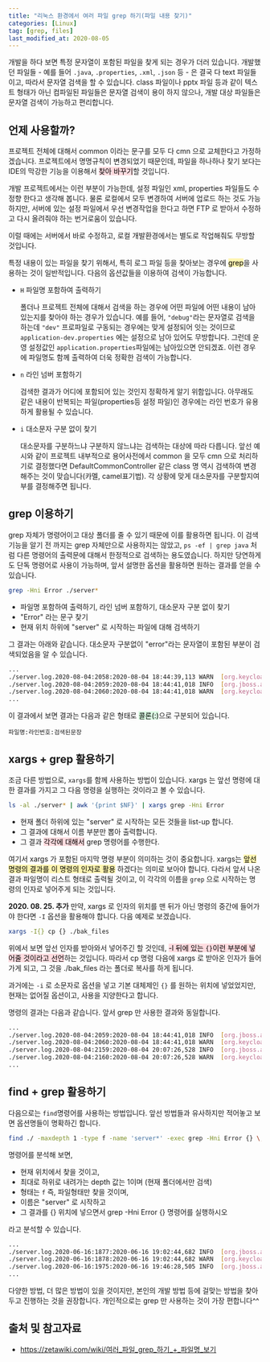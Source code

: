 ```yaml
---
title: "리눅스 환경에서 여러 파일 grep 하기(파일 내용 찾기)"
categories: [Linux]
tag: [grep, files]
last_modified_at: 2020-08-05
---
```

개발을 하다 보면 특정 문자열이 포함된 파일을 찾게 되는 경우가 더러 있습니다. 개발했던 파일들 - 예를 들어 `.java`, `.properties`, `.xml`, `.json` 등 - 은 결국 다 text 파일들이고, 따라서 문자열 검색을 할 수 있습니다. class 파일이나 pptx 파일 등과 같이 텍스트 형태가 아닌 컴파일된 파일들은 문자열 검색이 용이 하지 않으나, 개발 대상 파일들은 문자열 검색이 가능하고 편리합니다.

## 언제 사용할까?

프로젝트 전체에 대해서 common 이라는 문구를 모두 다 cmn 으로 교체한다고 가정하겠습니다. 프로젝트에서 명명규칙이 변경되었기 때문인데, 파일을 하나하나 찾기 보다는 IDE의 막강한 기능을 이용해서 <mark style='background-color: #ffdce0'>찾아 바꾸기</mark>할 것입니다. 

개발 프로젝트에서는 이런 부분이 가능한데, 설정 파일인 xml, properties 파일들도 수정향 한다고 생각해 봅니다. 물론 로컬에서 모두 변경하여 서버에 업로드 하는 것도 가능하지만, 서버에 있는 설정 파일에서 우선 변경작업을 한다고 하면 FTP 로 받아서 수정하고 다시 올려줘야 하는 번거로움이 있습니다. 

이럴 때에는 서버에서 바로 수정하고, 로컬 개발환경에서는 별도로 작업해줘도 무방할 것입니다. 

특정 내용이 있는 파일을 찾기 위해서, 특히 로그 파일 등을 찾아보는 경우에 <mark style='background-color: #fff5b1'>grep</mark>을 사용하는 것이 일반적입니다. 다음의 옵션값들을 이용하여 검색이 가능합니다.

- `H` 파일명 포함하여 출력하기

  폴더나 프로젝트 전체에 대해서 검색을 하는 경우에 어떤 파일에 어떤 내용이 남아있는지를 찾아야 하는 경우가 있습니다. 예를 들어, `"debug"`라는 문자열로 검색을 하는데 `"dev"` 프로파일로 구동되는 경우에는 맞게 설정되어 잇는 것이므로 `application-dev.properties` 에는 설정으로 남아 있어도 무방합니다. 그런데 운영 설정값인 `application.properties`파일에는 남아있으면 안되겠죠. 이런 경우에 파일명도 함께 출력하여 더욱 정확한 검색이 가능합니다.

- `n` 라인 넘버 포함하기

  검색한 결과가 어디에 포함되어 있는 것인지 정확하게 알기 위함입니다. 아무래도 같은 내용이 반복되는 파일(properties등 설정 파일)인 경우에는 라인 번호가 유용하게 활용될 수 있습니다.

- `i` 대소문자 구분 없이 찾기

  대소문자를 구분하느냐 구분하지 않느냐는 검색하는 대상에 따라 다릅니다. 앞선 예시와 같이 프로젝트 내부적으로 용어사전에서 common 을 모두 cmn 으로 처리하기로 결정했다면 DefaultCommonController 같은 class 명 역시 검색하여 변경해주는 것이 맞습니다(카멜, camel표기법). 각 상황에 맞게 대소문자를 구분할지여부를 결정해주면 됩니다. 


## grep 이용하기

grep 자체가 명령어이고 대상 폴더를 줄 수 있기 때문에 이를 활용하면 됩니다. 이 검색기능을 알기 전 까지는 grep 자체만으로 사용하지는 않았고, `ps -ef | grep java` 처럼 다른 명령어의 출력문에 대해서 한정적으로 검색하는 용도였습니다. 하지만 당연하게도 단독 명령어로 사용이 가능하며, 앞서 설명한 옵션을 활용하면 원하는 결과를 얻을 수 있습니다.

```sh
grep -Hni Error ./server*
```

- 파일명 포함하여 출력하기, 라인 넘버 포함하기, 대소문자 구분 없이 찾기
- "Error" 라는 문구 찾기
- 현재 위치 하위에 "server" 로 시작하는 파일에 대해 검색하기

그 결과는 아래와 같습니다. 대소문자 구분없이 "error"라는 문자열이 포함된 부분이 검색되었음을 알 수 있습니다. 

```sh
...
./server.log.2020-08-04:2058:2020-08-04 18:44:39,113 WARN  [org.keycloak.events] (default task-144) type=LOGIN_ERROR, realmId=DOTS, clientId=ontology_client, userId=null, ipAddress=10.14.21.222, error=user_not_found, auth_method=openid-connect, auth_type=code, redirect_uri=http://localhost:8080/, code_id=e0359358-c963-4536-b137-e3e159b196c4, authSessionParentId=e0359358-c963-4536-b137-e3e159b196c4, authSessionTabId=OHoZCuEYTXo
./server.log.2020-08-04:2059:2020-08-04 18:44:41,018 INFO  [org.jboss.aerogear.keycloak.metrics.MetricsEventListener] (default task-144) Received user event of type LOGIN_ERROR in realm DOTS
./server.log.2020-08-04:2060:2020-08-04 18:44:41,018 WARN  [org.keycloak.events] (default task-144) type=LOGIN_ERROR, realmId=DOTS, clientId=ontology_client, userId=null, ipAddress=10.14.21.222, error=user_not_found, auth_method=openid-connect, auth_type=code, redirect_uri=http://localhost:8080/, code_id=e0359358-c963-4536-b137-e3e159b196c4, authSessionParentId=e0359358-c963-4536-b137-e3e159b196c4, authSessionTabId=OHoZCuEYTXo
...
```

이 결과에서 보면 결과는 다음과 같은 형태로 <mark style='background-color: #dcffe4'>콜론(:)</mark>으로 구분되어 있습니다. 

```
파일명:라인번호:검색된문장
```

## xargs + grep 활용하기

조금 다른 방법으로, `xargs`를 함께 사용하는 방법이 있습니다. xargs 는 앞선 명령에 대한 결과를 가지고 그 다음 명령을 실행하는 것이라고 볼 수 있습니다. 

```sh
ls -al ./server* | awk '{print $NF}' | xargs grep -Hni Error
```

- 현재 폴더 하위에 있는 "server" 로 시작하는 모든 것들을 list-up 합니다.
- 그 결과에 대해서 이름 부분만 뽑아 출력합니다. 
- 그 결과 <mark style='background-color: #ffdce0'>각각에 대해서</mark> grep 명령어를 수행한다.

여기서 xargs 가 포함된 마지막 명령 부분이 의미하는 것이 중요합니다. xargs는 <mark style='background-color: #fff5b1'>앞선 명령의 결과를 이 명령의 인자로 활용</mark> 하겠다는 의미로 보아야 합니다. 다라서 앞서 나온 결과 파일명이 리스트 형태로 출력될 것이고, 이 각각의 이름을 `grep` 으로 시작하는 명령의 인자로 넣어주게 되는 것입니다. 

**2020. 08. 25. 추가**
만약, xargs 로 인자의 위치를 맨 뒤가 아닌 명령의 중간에 들어가야 한다면 `-I` 옵션을 활용해야 합니다. 다음 예제로 보겠습니다. 

```sh
xargs -I{} cp {} ./bak_files
```

위에서 보면 앞선 인자를 받아와서 넣어주긴 할 것인데, <mark style='background-color: #ffdce0'>-I 뒤에 있는 `{}`이런 부분에 넣어줄 것이라고 선언</mark>하는 것입니다. 따라서 cp 명령 다음에 xargs 로 받아온 인자가 들어가게 되고, 그 것을 ./bak_files 라는 폴더로 복사를 하게 됩니다. 

과거에는 `-i` 로 소문자로 옵션을 넣고 기본 대체제인 `{}` 를 원하는 위치에 넣었었지만, 현재는 없어질 옵션이고, 사용을 지양한다고 합니다.

명령의 결과는 다음과 같습니다. 앞서 grep 만 사용한 결과와 동일합니다.

```sh
...
./server.log.2020-08-04:2059:2020-08-04 18:44:41,018 INFO  [org.jboss.aerogear.keycloak.metrics.MetricsEventListener] (default task-144) Received user event of type LOGIN_ERROR in realm DOTS
./server.log.2020-08-04:2060:2020-08-04 18:44:41,018 WARN  [org.keycloak.events] (default task-144) type=LOGIN_ERROR, realmId=DOTS, clientId=ontology_client, userId=null, ipAddress=10.14.21.222, error=user_not_found, auth_method=openid-connect, auth_type=code, redirect_uri=http://localhost:8080/, code_id=e0359358-c963-4536-b137-e3e159b196c4, authSessionParentId=e0359358-c963-4536-b137-e3e159b196c4, authSessionTabId=OHoZCuEYTXo
./server.log.2020-08-04:2159:2020-08-04 20:07:26,528 INFO  [org.jboss.aerogear.keycloak.metrics.MetricsEventListener] (default task-144) Received user event of type LOGIN_ERROR in realm DOTS
./server.log.2020-08-04:2160:2020-08-04 20:07:26,528 WARN  [org.keycloak.events] (default task-144) type=LOGIN_ERROR, realmId=DOTS, clientId=null, userId=null, ipAddress=10.14.21.222, error=invalid_request
...
```

## find + grep 활용하기

다음으로는 `find`명령어를 사용하는 방법입니다. 앞선 방법들과 유사하지만 적어놓고 보면 옵션명들이 명확하긴 합니다. 

```sh
find ./ -maxdepth 1 -type f -name 'server*' -exec grep -Hni Error {} \;
```

명령어를 분석해 보면,
- 현재 위치에서 찾을 것이고,
- 최대로 하위로 내려가는 depth 값는 1이며 (현재 폴더에서만 검색)
- 형태는 `f` 즉, 파일형태만 찾을 것이며,
- 이름은 "server" 로 시작하고
- 그 결과를 {} 위치에 넣으면서 grep -Hni Error {} 명령어를 실행하시오

라고 분석할 수 있습니다.

```sh
...
./server.log.2020-06-16:1877:2020-06-16 19:02:44,682 INFO  [org.jboss.aerogear.keycloak.metrics.MetricsEventListener] (default task-2211) Received user event of type REFRESH_TOKEN_ERROR in realm DOTS
./server.log.2020-06-16:1878:2020-06-16 19:02:44,682 WARN  [org.keycloak.events] (default task-2211) type=REFRESH_TOKEN_ERROR, realmId=DOTS, clientId=dots_client, userId=null, ipAddress=10.14.11.103, error=invalid_token, grant_type=refresh_token, client_auth_method=client-secret
./server.log.2020-06-16:1975:2020-06-16 19:46:28,505 INFO  [org.jboss.aerogear.keycloak.metrics.MetricsEventListener] (default task-2203) Received user event of type REFRESH_TOKEN_ERROR in realm DOTS
...
```

다양한 방법, 더 많은 방법이 있을 것이지만, 본인의 개발 방법 등에 걸맞는 방법을 찾아두고 진행하는 것을 권장합니다. 개인적으로는 grep 만 사용하는 것이 가장 편합니다^^

## 출처 및 참고자료

- <https://zetawiki.com/wiki/여러_파일_grep_하기_+_파일명_보기>